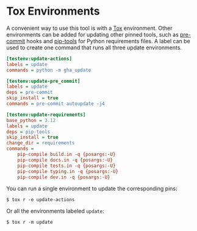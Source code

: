 # Tox Environments

A convenient way to use this tool is with a [Tox] environment. Other
environments can be added for updating other pinned tools, such as [pre-commit]
hooks and [pip-tools] for Python requirements files. A label can be used to
create one command that runs all three update environments.

[Tox]: https://tox.wiki
[pre-commit]: https://pre-commit.com
[pip-tools]: https://pip-tools.readthedocs.io

```ini
[testenv:update-actions]
labels = update
commands = python -m gha_update

[testenv:update-pre_commit]
labels = update
deps = pre-commit
skip_install = true
commands = pre-commit autoupdate -j4

[testenv:update-requirements]
base_python = 3.12
labels = update
deps = pip-tools
skip_install = true
change_dir = requirements
commands =
    pip-compile build.in -q {posargs:-U}
    pip-compile docs.in -q {posargs:-U}
    pip-compile tests.in -q {posargs:-U}
    pip-compile typing.in -q {posargs:-U}
    pip-compile dev.in -q {posargs:-U}
```

You can run a single environment to update the corresponding pins:

```
$ tox r -e update-actions
```

Or all the environments labeled `update`:

```
$ tox r -m update
```
